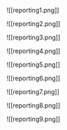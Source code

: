 
![[reporting1.png]]


![[reporting2.png]]


![[reporting3.png]]


![[reporting4.png]]


![[reporting5.png]]


![[reporting6.png]]


![[reporting7.png]]


![[reporting8.png]]


![[reporting9.png]]










